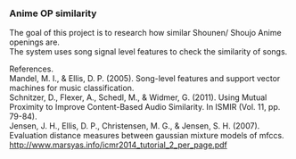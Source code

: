 ### Anime OP similarity

The goal of this project is to research how similar Shounen/ Shoujo Anime openings are.  
The system uses song signal level features to check the similarity of songs.

References.  
Mandel, M. I., & Ellis, D. P. (2005). Song-level features and support vector machines for music classification.  
Schnitzer, D., Flexer, A., Schedl, M., & Widmer, G. (2011). Using Mutual Proximity to Improve Content-Based Audio Similarity. In ISMIR (Vol. 11, pp. 79-84).  
Jensen, J. H., Ellis, D. P., Christensen, M. G., & Jensen, S. H. (2007). Evaluation distance measures between gaussian mixture models of mfccs.  
http://www.marsyas.info/icmr2014_tutorial_2_per_page.pdf
